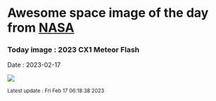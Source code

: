 
# Awesome space image of the day from [NASA](https://api.nasa.gov/)

### Today image : 2023 CX1 Meteor Flash
Date : 2023-02-17

![](https://apod.nasa.gov/apod/image/2302/gijsDSC_1917(2x3)800px.jpg)

<small>Latest update : Fri Feb 17 06:18:38 2023</small>
        